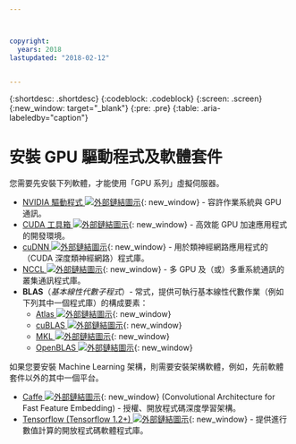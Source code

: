 ```yaml
---



copyright:
  years: 2018
lastupdated: "2018-02-12"


---
```


{:shortdesc: .shortdesc}
{:codeblock: .codeblock}
{:screen: .screen}
{:new_window: target="_blank"}
{:pre: .pre}
{:table: .aria-labeledby="caption"}

# 安裝 GPU 驅動程式及軟體套件
您需要先安裝下列軟體，才能使用「GPU 系列」虛擬伺服器。
* [NVIDIA 驅動程式 ![外部鏈結圖示](../icons/launch-glyph.svg "外部鏈結圖示")](http://www.nvidia.com/drivers){: new_window} - 容許作業系統與 GPU 通訊。
* [CUDA 工具箱 ![外部鏈結圖示](../icons/launch-glyph.svg "外部鏈結圖示")](https://docs.nvidia.com/cuda/){: new_window} - 高效能 GPU 加速應用程式的開發環境。
* [cuDNN ![外部鏈結圖示](../icons/launch-glyph.svg "外部鏈結圖示")](https://developer.nvidia.com/cudnn){: new_window} - 用於類神經網路應用程式的（CUDA 深度類神經網路）程式庫。
* [NCCL ![外部鏈結圖示](../icons/launch-glyph.svg "外部鏈結圖示")](http://docs.nvidia.com/deeplearning/sdk/nccl-install-guide/index.html){: new_window} - 多 GPU 及（或）多重系統通訊的叢集通訊程式庫。
* **BLAS**（_基本線性代數子程式_）- 常式，提供可執行基本線性代數作業（例如下列其中一個程式庫）的構成要素：
  - [Atlas ![外部鏈結圖示](../icons/launch-glyph.svg "外部鏈結圖示")](http://math-atlas.sourceforge.net/atlas_install/){: new_window}
  - [cuBLAS ![外部鏈結圖示](../icons/launch-glyph.svg "外部鏈結圖示")](https://developer.nvidia.com/cublas){: new_window}
  - [MKL ![外部鏈結圖示](../icons/launch-glyph.svg "外部鏈結圖示")](https://software.intel.com/en-us/mkl-developer-reference-c-blas-and-sparse-blas-routines){: new_window}
  - [OpenBLAS ![外部鏈結圖示](../icons/launch-glyph.svg "外部鏈結圖示")](http://www.openblas.net/){: new_window}

如果您要安裝 Machine Learning 架構，則需要安裝架構軟體，例如，先前軟體套件以外的其中一個平台。
* [Caffe ![外部鏈結圖示](../icons/launch-glyph.svg "外部鏈結圖示")](https://www.nvidia.com/en-us/data-center/gpu-accelerated-applications/caffe/){: new_window} (Convolutional Architecture for Fast Feature Embedding) - 授權、開放程式碼深度學習架構。
* [Tensorflow (Tensorflow 1.2+) ![外部鏈結圖示](../icons/launch-glyph.svg "外部鏈結圖示")](https://www.tensorflow.org/install/){: new_window} - 提供進行數值計算的開放程式碼軟體程式庫。

